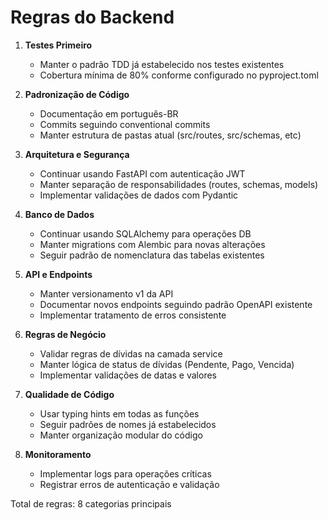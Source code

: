 # Regras do Backend

1. **Testes Primeiro**
   - Manter o padrão TDD já estabelecido nos testes existentes
   - Cobertura mínima de 80% conforme configurado no pyproject.toml

2. **Padronização de Código**
   - Documentação em português-BR
   - Commits seguindo conventional commits
   - Manter estrutura de pastas atual (src/routes, src/schemas, etc)

3. **Arquitetura e Segurança**
   - Continuar usando FastAPI com autenticação JWT
   - Manter separação de responsabilidades (routes, schemas, models)
   - Implementar validações de dados com Pydantic

4. **Banco de Dados**
   - Continuar usando SQLAlchemy para operações DB
   - Manter migrations com Alembic para novas alterações
   - Seguir padrão de nomenclatura das tabelas existentes

5. **API e Endpoints**
   - Manter versionamento v1 da API
   - Documentar novos endpoints seguindo padrão OpenAPI existente
   - Implementar tratamento de erros consistente

6. **Regras de Negócio**
   - Validar regras de dívidas na camada service
   - Manter lógica de status de dívidas (Pendente, Pago, Vencida)
   - Implementar validações de datas e valores

7. **Qualidade de Código**
   - Usar typing hints em todas as funções
   - Seguir padrões de nomes já estabelecidos
   - Manter organização modular do código

8. **Monitoramento**
   - Implementar logs para operações críticas
   - Registrar erros de autenticação e validação

Total de regras: 8 categorias principais
